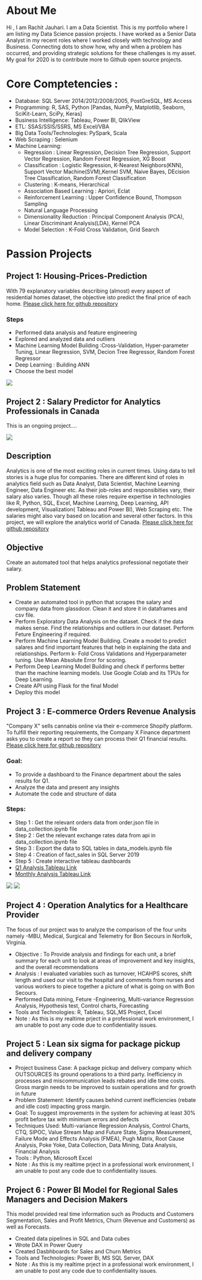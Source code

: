 # About Me
Hi , I am Rachit Jauhari. I am a Data Scientist. This is my portfolio where I am listing my Data Science passion projects. 
I have worked as a Senior Data Analyst in my recent roles where I worked closely with technology and Business. 
Connecting dots to show how, why and when a problem has occurred, and providing strategic solutions for these challenges is my asset.
My goal for 2020 is to contribute more to Github open source projects.


# Core Comptetencies : 
* Database: SQL Server 2014/2012/2008/2005, PostGreSQL, MS Access
* Programming: R, SAS, Python [Pandas, NumPy, Matplotlib, Seaborn, SciKit-Learn, SciPy, Keras] 
* Business Intelligence: Tableau, Power BI, QlikView
* ETL: SSAS/SSIS/SSRS, MS Excel/VBA
* Big Data Tools/Technologies: PySpark, Scala
* Web Scraping : Selenium
* Machine Learning: 
  * Regression : Linear Regression, Decision Tree Regression, Support Vector Regression, Random Forest Regression, XG Boost
  * Classification : Logistic Regression, K-Nearest Neighbors(KNN),  Support Vector Machine(SVM),Kernel SVM, Naive Bayes, DEcision Tree Classification, Random Forest Classification
  * Clustering : K-means, Hierarchical
  * Association Based Learning : Apriori, Eclat
  * Reinforcement Learning : Upper Confidence Bound, Thompson Sampling
  * Natural Language Processing
  * Dimensionality Reduction : Principal Component Analysis (PCA), Linear Discriminant Analysis(LDA), Kernel PCA
  * Model Selection : K-Fold Cross Validation, Grid Search

# Passion Projects
## Project 1: Housing-Prices-Prediction
With 79 explanatory variables describing (almost) every aspect of residential homes dataset, the objective isto predict the final price of each home. [Please click here for github repository](https://github.com/rachitj/Housing-Prices-Prediction)
### Steps
* Performed data analysis and feature engineering
* Explored and analyzed data and outliers
* Machine Learning Model Building :Cross-Validation, Hyper-parameter Tuning, Linear Regression, SVM, Decion Tree Regressor, Random Forest Regressor
* Deep Learning : Building ANN
* Choose the best model 

![](/housingPrices_corelation.png)

## Project 2 : Salary Predictor for Analytics Professionals in Canada
This is an ongoing project....

![](/data-science.png)

## Description
Analytics is one of the most exciting roles in current times. Using data to tell stories is a huge plus for companies. There are different kind of roles in analytics field such as Data Analyst, Data Scientist, Machine Learning Engineer, Data Engineer etc. As their job-roles and responsibities vary, their salary also varies. Though all these roles require expertise in technologies like R, Python, SQL, Excel, Machine Learning, Deep Learning, API development, Visualization( Tableau and Power BI), Web Scraping etc. The salaries might also vary based on location and several other factors. In this project, we will explore the analytics world of Canada. [Please click here for github repository](https://github.com/rachitj/ds_salary_project)

## Objective
Create an automated tool that helps analytics professional negotiate their salary.

## Problem Statement 

* Create an automated tool in python that scrapes the salary and company data from glassdoor. Clean it and store it in dataframes and csv file.
* Perform Exploratory Data Analysis on the dataset. Check if the data makes sense. Find the relationships and outliers  in our dataset. Perform Feture Engineering if required.
* Perform Machine Learning Model Building. Create a model to predict salares and find important features that help in explaining the data and relationships. Perform k- Fold Cross Validations and Hyperparameter tuning. Use Mean Absolute Error for scoring.
* Perform Deep Learning Model Building and check if performs better than the machine learning models. Use Google Colab and its TPUs for Deep Learning.
* Create API using Flask for the final Model
* Deploy this model

## Project 3 : E-commerce Orders Revenue Analysis
"Company X" sells cannabis online via their e-commerce Shopify platform. To fulfill their reporting requirements, the Company X Finance department asks you to create a report so they can process their Q1 financial results. [Please click here for github repository](https://github.com/rachitj/ecommerce_transactions_project)

### Goal: 
* To provide a dashboard to the Finance department about the sales results for Q1.
* Analyze the data and present any insights
* Automate the code and structure of data

### Steps: 
* Step 1 : Get the relevant orders data from order.json file in data_collection.ipynb file
* Step 2 : Get the relevant exchange rates data from api in data_collection.ipynb file
* Step 3 : Export the data to SQL tables in data_models.ipynb file
* Step 4 : Creation of fact_sales in SQL Server 2019
* Step 5 : Create interactive tableau dashboards
* [Q1 Analysis Tableau Link](https://public.tableau.com/profile/rachitjauhari#!/vizhome/e-commerce_analysis/Q1Dashboard?publish=yes)
* [Monthly Analysis Tableau Link](https://public.tableau.com/profile/rachitjauhari#!/vizhome/e-commerce_analysisMonthly/MonthlyDashboard?publish=yes)

![](/q1_analysis.png)
![](/monthly_analysis.png)

## Project 4 : Operation Analytics for a Healthcare Provider
The focus of our project was to analyze the comparison of the four units namely -MBU, Medical, Surgical and Telemetry for Bon Secours in Norfolk, Virginia.
* Objective : To Provide analysis and findings for each unit, a brief summary for each unit to look at areas of improvement and key insights, and the overall recommendations
* Analysis : I evaluated variables such as turnover, HCAHPS scores, shift length and used our visit to the hospital and comments from nurses and various workers to piece together a picture of what is going on with Bon Secours.
* Performed Data mining, Feture -Engineering, Multi-variance Regression Analysis, Hypothesis test, Control charts, Forecasting
* Tools and Technologies: R, Tableau, SQL,MS Project, Excel
* Note : As this is my realtime prject in a professional work environment, I am unable to post any code due to confidentiality issues.


## Project 5 : Lean six sigma for package pickup and delivery company
* Project business Case: A package pickup and delivery company which OUTSOURCES its ground operations to a third party. Inefficiency in processes and miscommunication leads rebates and idle time costs. Gross margin needs to be improved to sustain operations and for growth in future
* Problem Statement: Identify causes behind current inefficiencies (rebate and idle cost) impacting gross margin.
* Goal: To suggest improvements in the system for achieving at least 30% profit before tax with minimum errors and defects
* Techniques Used: Multi-variance Regression Analysis, Control Charts, CTQ, SIPOC, Value Stream Map and Future State, Sigma Measurement, Failure Mode and Effects Analysis (FMEA), Pugh Matrix, Root Cause Analysis, Poke Yoke, Data Collection, Data Mining, Data Analysis, Financial Analysis
* Tools : Python, Microsoft Excel
* Note : As this is my realtime prject in a professional work environment, I am unable to post any code due to confidentiality issues.

## Project 6 : Power BI Model for Regional Sales Managers and Decision Makers
This model provided real time information such as Products and Customers Segmentation, Sales and Profit Metrics, Churn (Revenue and Customers) as well as Forecasts.
* Created data pipelines in SQL and Data cubes
* Wrote DAX in Power Query
* Created Dasbhboards for Sales and Churn Metrics
* Tools and Technologies: Power Bi, MS SQL Server, DAX
* Note : As this is my realtime prject in a professional work environment, I am unable to post any code due to confidentiality issues.



